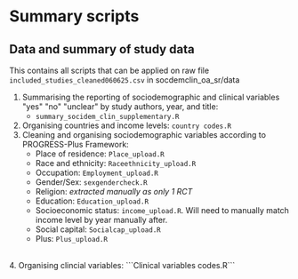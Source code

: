 # Summary scripts
## Data and summary of study data
This contains all scripts that can be applied on raw file ```included_studies_cleaned060625.csv``` in socdemclin_oa_sr/data
<br>
1. Summarising the reporting of sociodemographic and clinical variables "yes" "no" "unclear" by study authors, year, and title:
   * ```summary_socidem_clin_supplementary.R```
2. Organising countries and income levels: ```country codes.R```
3. Cleaning and organising sociodemographic variables according to PROGRESS-Plus Framework:
   * Place of residence: ```Place_upload.R```
   * Race and ethnicity: ```Raceethnicity_upload.R```
   * Occupation: ```Employment_upload.R```
   * Gender/Sex: ```sexgendercheck.R```
   * Religion: _extracted manually as only 1 RCT_
   * Education: ```Education_upload.R```
   * Socioeconomic status: ```income_upload.R```. Will need to manually match income level by year manually after.
   * Social capital: ```Socialcap_upload.R```
   * Plus: ```Plus_upload.R```
<br>
4. Organising clincial variables: ```Clinical variables codes.R```  

